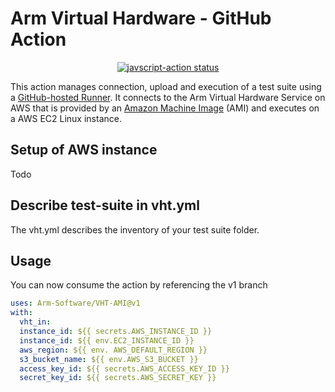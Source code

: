 # Arm Virtual Hardware - GitHub Action

<p align="center">
  <a href="https://github.com/Arm-Software/VHT-AMI/actions"><img alt="javscript-action status" src="https://github.com/Arm-Software/VHT-AMI/workflows/units-test/badge.svg"></a>
</p>

This action manages connection, upload and execution of a test suite using a [GitHub-hosted Runner](https://arm-software.github.io/VHT/main/infrastructure/html/run_ami_github.html#GitHub_hosted). It connects to the Arm Virtual Hardware Service on AWS that is provided by an [Amazon Machine Image](https://docs.aws.amazon.com/AWSEC2/latest/UserGuide/AMIs.html) (AMI) and executes on a AWS EC2 Linux instance.

## Setup of AWS instance

Todo


## Describe test-suite in vht.yml

The vht.yml describes the inventory of your test suite folder.


## Usage

You can now consume the action by referencing the v1 branch

```yaml
uses: Arm-Software/VHT-AMI@v1
with:
  vht_in:
  instance_id: ${{ secrets.AWS_INSTANCE_ID }}
  instance_id: ${{ env.EC2_INSTANCE_ID }}
  aws_region: ${{ env. AWS_DEFAULT_REGION }}
  s3_bucket_name: ${{ env.AWS_S3_BUCKET }}
  access_key_id: ${{ secrets.AWS_ACCESS_KEY_ID }}
  secret_key_id: ${{ secrets.AWS_SECRET_KEY }}
```
